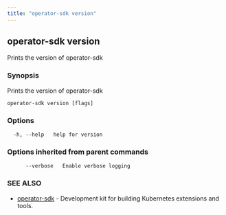```yaml
---
title: "operator-sdk version"
---
```

## operator-sdk version

Prints the version of operator-sdk

### Synopsis

Prints the version of operator-sdk

```
operator-sdk version [flags]
```

### Options

```
  -h, --help   help for version
```

### Options inherited from parent commands

```
      --verbose   Enable verbose logging
```

### SEE ALSO

* [operator-sdk](../operator-sdk)	 - Development kit for building Kubernetes extensions and tools.

